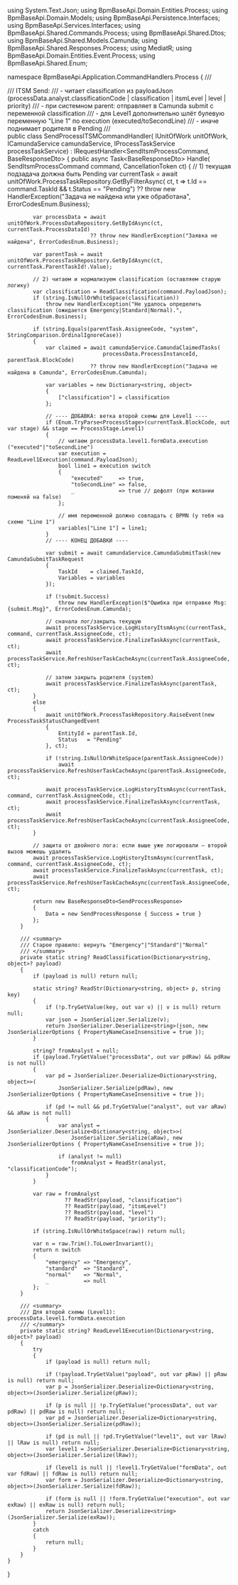 using System.Text.Json;
using BpmBaseApi.Domain.Entities.Process;
using BpmBaseApi.Domain.Models;
using BpmBaseApi.Persistence.Interfaces;
using BpmBaseApi.Services.Interfaces;
using BpmBaseApi.Shared.Commands.Process;
using BpmBaseApi.Shared.Dtos;
using BpmBaseApi.Shared.Models.Camunda;
using BpmBaseApi.Shared.Responses.Process;
using MediatR;
using BpmBaseApi.Domain.Entities.Event.Process;
using BpmBaseApi.Shared.Enum;

namespace BpmBaseApi.Application.CommandHandlers.Process
{
    /// <summary>
    /// ITSM Send:
    /// - читает classification из payloadJson (processData.analyst.classificationCode | classification | itsmLevel | level | priority)
    /// - при системном parent: отправляет в Camunda submit с переменной classification
    /// - для Level1 дополнительно шлёт булевую переменную "Line 1" по execution (executed/toSecondLine)
    /// - иначе поднимает родителя в Pending
    /// </summary>
    public class SendProcessITSMCommandHandler(
        IUnitOfWork unitOfWork,
        ICamundaService camundaService,
        IProcessTaskService processTaskService)
        : IRequestHandler<SendItsmProcessCommand, BaseResponseDto<SendProcessResponse>>
    {
        public async Task<BaseResponseDto<SendProcessResponse>> Handle(
            SendItsmProcessCommand command, CancellationToken ct)
        {
            // 1) текущая подзадача должна быть Pending
            var currentTask = await unitOfWork.ProcessTaskRepository.GetByFilterAsync(
                                  ct, t => t.Id == command.TaskId && t.Status == "Pending")
                              ?? throw new HandlerException("Задача не найдена или уже обработана", ErrorCodesEnum.Business);

            var processData = await unitOfWork.ProcessDataRepository.GetByIdAsync(ct, currentTask.ProcessDataId)
                              ?? throw new HandlerException("Заявка не найдена", ErrorCodesEnum.Business);

            var parentTask = await unitOfWork.ProcessTaskRepository.GetByIdAsync(ct, currentTask.ParentTaskId!.Value);

            // 2) читаем и нормализуем classification (оставляем старую логику)
            var classification = ReadClassification(command.PayloadJson);
            if (string.IsNullOrWhiteSpace(classification))
                throw new HandlerException("Не удалось определить classification (ожидается Emergency|Standard|Normal).", ErrorCodesEnum.Business);

            if (string.Equals(parentTask.AssigneeCode, "system", StringComparison.OrdinalIgnoreCase))
            {
                var claimed = await camundaService.CamundaClaimedTasks(
                                  processData.ProcessInstanceId, parentTask.BlockCode)
                              ?? throw new HandlerException("Задача не найдена в Camunda", ErrorCodesEnum.Camunda);

                var variables = new Dictionary<string, object>
                {
                    ["classification"] = classification
                };

                // ---- ДОБАВКА: ветка второй схемы для Level1 ----
                if (Enum.TryParse<ProcessStage>(currentTask.BlockCode, out var stage) && stage == ProcessStage.Level1)
                {
                    // читаем processData.level1.formData.execution ("executed"|"toSecondLine")
                    var execution = ReadLevel1Execution(command.PayloadJson);
                    bool line1 = execution switch
                    {
                        "executed"     => true,
                        "toSecondLine" => false,
                        _              => true // дефолт (при желании поменяй на false)
                    };

                    // имя переменной должно совпадать с BPMN (у тебя на схеме "Line 1")
                    variables["Line 1"] = line1;
                }
                // ---- КОНЕЦ ДОБАВКИ ----

                var submit = await camundaService.CamundaSubmitTask(new CamundaSubmitTaskRequest
                {
                    TaskId    = claimed.TaskId,
                    Variables = variables
                });

                if (!submit.Success)
                    throw new HandlerException($"Ошибка при отправке Msg:{submit.Msg}", ErrorCodesEnum.Camunda);

                // сначала лог/закрыть текущую
                await processTaskService.LogHistoryItsmAsync(currentTask, command, currentTask.AssigneeCode, ct);
                await processTaskService.FinalizeTaskAsync(currentTask, ct);
                await processTaskService.RefreshUserTaskCacheAsync(currentTask.AssigneeCode, ct);

                // затем закрыть родителя (system)
                await processTaskService.FinalizeTaskAsync(parentTask, ct);
            }
            else
            {
                await unitOfWork.ProcessTaskRepository.RaiseEvent(new ProcessTaskStatusChangedEvent
                {
                    EntityId = parentTask.Id,
                    Status   = "Pending"
                }, ct);

                if (!string.IsNullOrWhiteSpace(parentTask.AssigneeCode))
                    await processTaskService.RefreshUserTaskCacheAsync(parentTask.AssigneeCode, ct);

                await processTaskService.LogHistoryItsmAsync(currentTask, command, currentTask.AssigneeCode, ct);
                await processTaskService.FinalizeTaskAsync(currentTask, ct);
                await processTaskService.RefreshUserTaskCacheAsync(currentTask.AssigneeCode, ct);
            }

            // защита от двойного лога: если выше уже логировали — второй вызов можешь удалить
            await processTaskService.LogHistoryItsmAsync(currentTask, command, currentTask.AssigneeCode, ct);
            await processTaskService.FinalizeTaskAsync(currentTask, ct);
            await processTaskService.RefreshUserTaskCacheAsync(currentTask.AssigneeCode, ct);

            return new BaseResponseDto<SendProcessResponse>
            {
                Data = new SendProcessResponse { Success = true }
            };
        }

        /// <summary>
        /// Старое правило: вернуть "Emergency"|"Standard"|"Normal"
        /// </summary>
        private static string? ReadClassification(Dictionary<string, object>? payload)
        {
            if (payload is null) return null;

            static string? ReadStr(Dictionary<string, object> p, string key)
            {
                if (!p.TryGetValue(key, out var v) || v is null) return null;
                var json = JsonSerializer.Serialize(v);
                return JsonSerializer.Deserialize<string>(json, new JsonSerializerOptions { PropertyNameCaseInsensitive = true });
            }

            string? fromAnalyst = null;
            if (payload.TryGetValue("processData", out var pdRaw) && pdRaw is not null)
            {
                var pd = JsonSerializer.Deserialize<Dictionary<string, object>>(
                    JsonSerializer.Serialize(pdRaw), new JsonSerializerOptions { PropertyNameCaseInsensitive = true });

                if (pd != null && pd.TryGetValue("analyst", out var aRaw) && aRaw is not null)
                {
                    var analyst = JsonSerializer.Deserialize<Dictionary<string, object>>(
                        JsonSerializer.Serialize(aRaw), new JsonSerializerOptions { PropertyNameCaseInsensitive = true });

                    if (analyst != null)
                        fromAnalyst = ReadStr(analyst, "classificationCode");
                }
            }

            var raw = fromAnalyst
                      ?? ReadStr(payload, "classification")
                      ?? ReadStr(payload, "itsmLevel")
                      ?? ReadStr(payload, "level")
                      ?? ReadStr(payload, "priority");

            if (string.IsNullOrWhiteSpace(raw)) return null;

            var n = raw.Trim().ToLowerInvariant();
            return n switch
            {
                "emergency" => "Emergency",
                "standard"  => "Standard",
                "normal"    => "Normal",
                _           => null
            };
        }

        /// <summary>
        /// Для второй схемы (Level1): processData.level1.formData.execution
        /// </summary>
        private static string? ReadLevel1Execution(Dictionary<string, object>? payload)
        {
            try
            {
                if (payload is null) return null;

                if (!payload.TryGetValue("payload", out var pRaw) || pRaw is null) return null;
                var p = JsonSerializer.Deserialize<Dictionary<string, object>>(JsonSerializer.Serialize(pRaw));

                if (p is null || !p.TryGetValue("processData", out var pdRaw) || pdRaw is null) return null;
                var pd = JsonSerializer.Deserialize<Dictionary<string, object>>(JsonSerializer.Serialize(pdRaw));

                if (pd is null || !pd.TryGetValue("level1", out var lRaw) || lRaw is null) return null;
                var level1 = JsonSerializer.Deserialize<Dictionary<string, object>>(JsonSerializer.Serialize(lRaw));

                if (level1 is null || !level1.TryGetValue("formData", out var fdRaw) || fdRaw is null) return null;
                var form = JsonSerializer.Deserialize<Dictionary<string, object>>(JsonSerializer.Serialize(fdRaw));

                if (form is null || !form.TryGetValue("execution", out var exRaw) || exRaw is null) return null;
                return JsonSerializer.Deserialize<string>(JsonSerializer.Serialize(exRaw));
            }
            catch
            {
                return null;
            }
        }
    }
}
